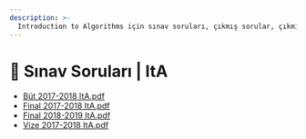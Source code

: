 ```yaml
---
description: >-
  Introduction to Algorithms için sınav soruları, çıkmış sorular, çıkmışlar veya önceki senelerde çıkan sorular
---
```


# 📃 Sınav Soruları \| ItA

<!--YPackage.YGitbookIntegration-tarafından-otomatik-oluşturulmuştur-->

- [Büt 2017-2018 ItA.pdf](B%C3%BCt%202017-2018%20ItA.pdf)
- [Final 2017-2018 ItA.pdf](Final%202017-2018%20ItA.pdf)
- [Final 2018-2019 ItA.pdf](Final%202018-2019%20ItA.pdf)
- [Vize 2017-2018 ItA.pdf](Vize%202017-2018%20ItA.pdf)

<!--YPackage.YGitbookIntegration-tarafından-otomatik-oluşturulmuştur-->
